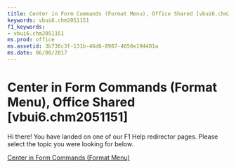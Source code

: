 ```yaml
---
title: Center in Form Commands (Format Menu), Office Shared [vbui6.chm2051151]
keywords: vbui6.chm2051151
f1_keywords:
- vbui6.chm2051151
ms.prod: office
ms.assetid: 3b736c3f-131b-46d6-8987-4650e194481a
ms.date: 06/08/2017
---
```



# Center in Form Commands (Format Menu), Office Shared [vbui6.chm2051151]

Hi there! You have landed on one of our F1 Help redirector pages. Please select the topic you were looking for below.

[Center in Form Commands (Format Menu)](http://msdn.microsoft.com/library/a5bbf162-1a42-47ee-dded-f6d22969d0fd%28Office.15%29.aspx)

